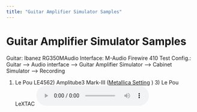 ```yaml
---
title: "Guitar Amplifier Simulator Samples"
---
```

# Guitar Amplifier Simulator Samples

Guitar: Ibanez RG350MAudio Interface: M-Audio Firewire 410
Test Config.: Guitar --> Audio interface --> Guitar Amplifier Simulator --> Cabinet Simulator --> Recording
1) Le Pou LE4562) Amplitube3 Mark-III ([Metallica Setting](http://www.chain-metal.nl/mark3/metallica.html)
) 3) Le Pou LeXTAC
![audio](533a05f800a768ffe8903ec8944fbfce.mp3)



